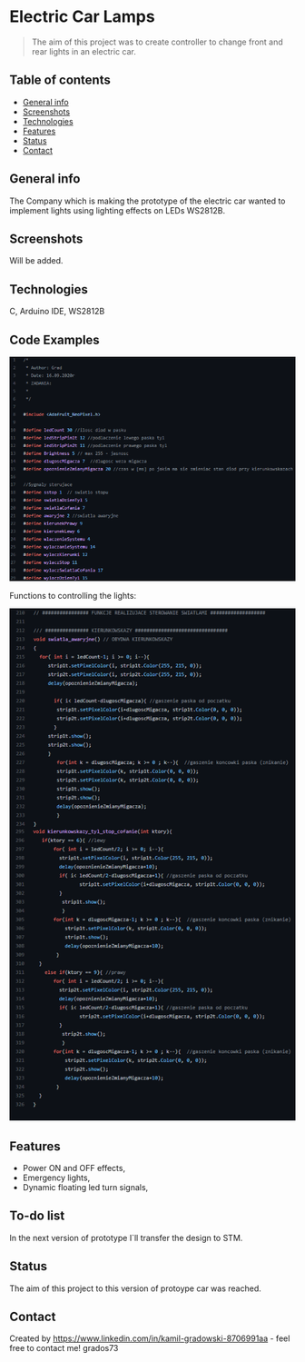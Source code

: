 # Electric Car Lamps
>The aim of this project was to create controller to change front and rear lights in an electric car.

## Table of contents
* [General info](#general-info)
* [Screenshots](#screenshots)
* [Technologies](#technologies)
* [Features](#features)
* [Status](#status)
* [Contact](#contact)

## General info
The Company which is making the prototype of the electric car wanted to implement lights using lighting effects on LEDs WS2812B.

## Screenshots
Will be added.

## Technologies
C,
Arduino IDE,
WS2812B

## Code Examples
![Code_example1](./Images/kod1.bmp)

Functions to controlling the lights:


![Code_example2](./Images/kod2.bmp)

## Features
- Power ON and OFF effects,
- Emergency lights,
- Dynamic floating led turn signals,


## To-do list
In the next version of prototype I`ll transfer the design to STM.

## Status
The aim of this project to this version of protoype car was reached.

## Contact
Created by https://www.linkedin.com/in/kamil-gradowski-8706991aa - feel free to contact me!
grados73
